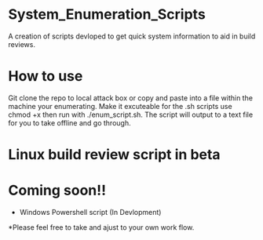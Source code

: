 # System_Enumeration_Scripts
A creation of scripts devloped to get quick system information to aid in build reviews.

# How to use
Git clone the repo to local attack box or copy and paste into a file within the machine your enumerating. Make it excuteable for the .sh scripts use chmod +x then run with ./enum_script.sh. The script will output to a text file for you to take offline and go through. 

# Linux build review script in beta
# Coming soon!!
* Windows Powershell script (In Devlopment)

*Please feel free to take and ajust to your own work flow.
  

